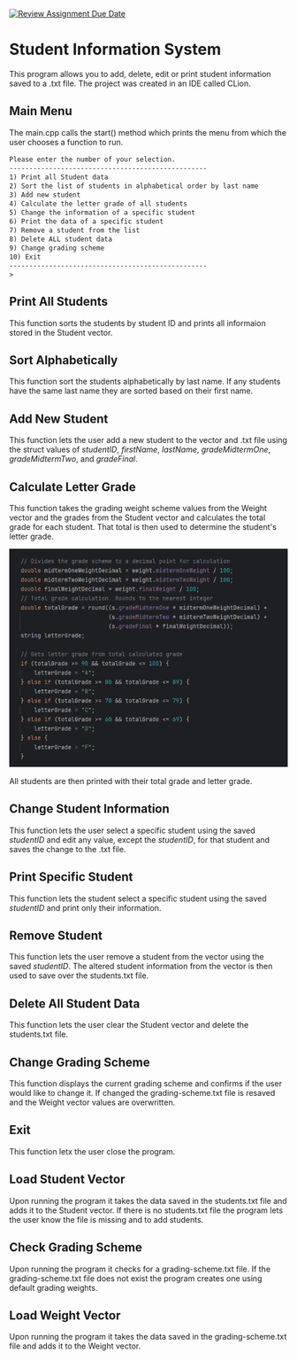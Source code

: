 [![Review Assignment Due Date](https://classroom.github.com/assets/deadline-readme-button-22041afd0340ce965d47ae6ef1cefeee28c7c493a6346c4f15d667ab976d596c.svg)](https://classroom.github.com/a/adCxbDim)


# Student Information System

This program allows you to add, delete, edit or print student information saved to a .txt file.
The project was created in an IDE called CLion.

## Main Menu

The main.cpp calls the start() method which prints the menu from which the user chooses a function to run.

```
Please enter the number of your selection.
--------------------------------------------------
1) Print all Student data
2) Sort the list of students in alphabetical order by last name
3) Add new student
4) Calculate the letter grade of all students
5) Change the information of a specific student
6) Print the data of a specific student
7) Remove a student from the list
8) Delete ALL student data
9) Change grading scheme
10) Exit
--------------------------------------------------
>
```

## Print All Students

This function sorts the students by student ID and prints all informaion stored in the Student vector.

## Sort Alphabetically

This function sort the students alphabetically by last name. If any students have the same last name they are sorted based on their first name.

## Add New Student

This function lets the user add a new student to the vector and .txt file using the struct values of _studentID_, _firstName_, _lastName_, _gradeMidtermOne_, _gradeMidtermTwo_, and _gradeFinal_.

## Calculate Letter Grade

This function takes the grading weight scheme values from the Weight vector and the grades from the Student vector and calculates the total grade for each student. That total is then used to determine the student's letter grade.

![Calculate Letter Grade Calculation](calculate-grade-math.png)

All students are then printed with their total grade and letter grade.

## Change Student Information

This function lets the user select a specific student using the saved _studentID_ and edit any value, except the _studentID_, for that student and saves the change to the .txt file.

## Print Specific Student

This function lets the student select a specific student using the saved _studentID_ and print only their information.

## Remove Student

This function lets the user remove a student from the vector using the saved _studentID_. The altered student information from the vector is then used to save over the students.txt file.

## Delete All Student Data

This function lets the user clear the Student vector and delete the students.txt file.

## Change Grading Scheme

This function displays the current grading scheme and confirms if the user would like to change it. If changed the grading-scheme.txt file is resaved and the Weight vector values are overwritten.

## Exit

This function letx the user close the program.

## Load Student Vector

Upon running the program it takes the data saved in the students.txt file and adds it to the Student vector. If there is no students.txt file the program lets the user know the file is missing and to add students.

## Check Grading Scheme

Upon running the program it checks for a grading-scheme.txt file. If the grading-scheme.txt file does not exist the program creates one using default grading weights.

## Load Weight Vector

Upon running the program it takes the data saved in the grading-scheme.txt file and adds it to the Weight vector.